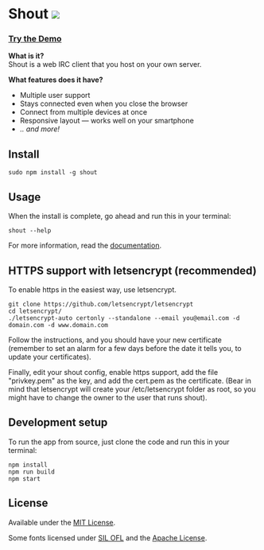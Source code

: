 # Shout [![](https://badge.fury.io/js/shout.png)](https://www.npmjs.org/package/shout)

### [Try the Demo](http://demo.shout-irc.com/)

__What is it?__  
Shout is a web IRC client that you host on your own server.

__What features does it have?__  
- Multiple user support
- Stays connected even when you close the browser
- Connect from multiple devices at once
- Responsive layout — works well on your smartphone
- _.. and more!_

## Install

```
sudo npm install -g shout
```

## Usage

When the install is complete, go ahead and run this in your terminal:

```
shout --help
```

For more information, read the [documentation](http://shout-irc.com/docs/).

## HTTPS support with letsencrypt (recommended)

To enable https in the easiest way, use letsencrypt.

```
git clone https://github.com/letsencrypt/letsencrypt
cd letsencrypt/
./letsencrypt-auto certonly --standalone --email you@email.com -d domain.com -d www.domain.com
```

Follow the instructions, and you should have your new certificate (remember to set an alarm for a few days before the date it tells you, to update your certificates).

Finally, edit your shout config, enable https support, add the file "privkey.pem" as the key, and add the cert.pem as the certificate. (Bear in mind that letsencrypt will create your /etc/letsencrypt folder as root, so you might have to change the owner to the user that runs shout).


## Development setup

To run the app from source, just clone the code and run this in your terminal:

```
npm install
npm run build
npm start
```

## License

Available under the [MIT License](http://mths.be/mit).

Some fonts licensed under [SIL OFL](http://scripts.sil.org/OFL) and the [Apache License](http://www.apache.org/licenses/).
